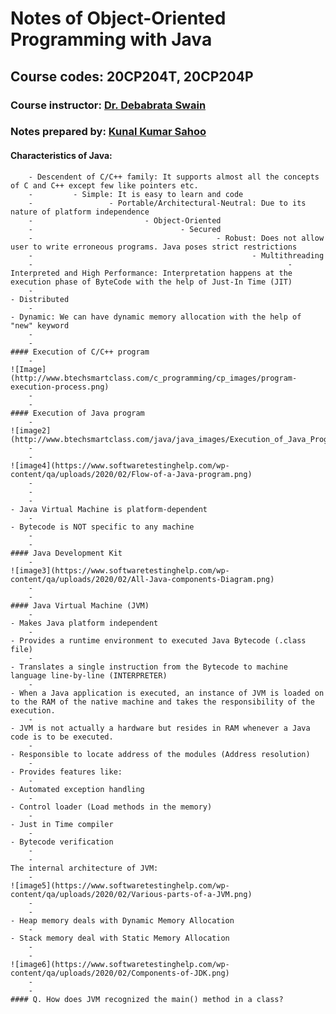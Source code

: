 # Notes of Object-Oriented Programming with Java
## Course codes: 20CP204T, 20CP204P

### Course instructor: [Dr. Debabrata Swain](https://www.linkedin.com/in/dr-debabrata-swain-44980636/)
### Notes prepared by: [Kunal Kumar Sahoo](https://www.linkedin.com/in/kunal-kumar-sahoo/)

#### Characteristics of Java:
        - Descendent of C/C++ family: It supports almost all the concepts of C and C++ except few like pointers etc.
        -         - Simple: It is easy to learn and code
        -                 - Portable/Architectural-Neutral: Due to its nature of platform independence
        -                         - Object-Oriented
        -                                 - Secured
        -                                         - Robust: Does not allow user to write erroneous programs. Java poses strict restrictions
        -                                                 - Multithreading
        -                                                         - Interpreted and High Performance: Interpretation happens at the execution phase of ByteCode with the help of Just-In Time (JIT)
        -                                                                 - Distributed
        -                                                                         - Dynamic: We can have dynamic memory allocation with the help of "new" keyword
        -
        -                                                                         #### Execution of C/C++ program
        -                                                                         ![Image](http://www.btechsmartclass.com/c_programming/cp_images/program-execution-process.png)
        -
        -                                                                         #### Execution of Java program
        -                                                                         ![image2](http://www.btechsmartclass.com/java/java_images/Execution_of_Java_Program.jpg)
        -
        -                                                                         ![image4](https://www.softwaretestinghelp.com/wp-content/qa/uploads/2020/02/Flow-of-a-Java-program.png)
        -
        -
        -                                                                                 - Java Virtual Machine is platform-dependent
        -                                                                                         - Bytecode is NOT specific to any machine
        -
        -                                                                                         #### Java Development Kit
        -                                                                                         ![image3](https://www.softwaretestinghelp.com/wp-content/qa/uploads/2020/02/All-Java-components-Diagram.png)
        -
        -                                                                                         #### Java Virtual Machine (JVM)
        -                                                                                                 - Makes Java platform independent
        -                                                                                                         - Provides a runtime environment to executed Java Bytecode (.class file)
        -                                                                                                                 - Translates a single instruction from the Bytecode to machine language line-by-line (INTERPRETER)
        -                                                                                                                         - When a Java application is executed, an instance of JVM is loaded on to the RAM of the native machine and takes the responsibility of the execution.
        -                                                                                                                                 - JVM is not actually a hardware but resides in RAM whenever a Java code is to be executed.
        -                                                                                                                                         - Responsible to locate address of the modules (Address resolution)
        -                                                                                                                                                 - Provides features like:
        -                                                                                                                                                                 - Automated exception handling
        -                                                                                                                                                                                 - Control loader (Load methods in the memory)
        -                                                                                                                                                                                                 - Just in Time compiler
        -                                                                                                                                                                                                                 - Bytecode verification
        -
        -                                                                                                                                                                                                                 The internal architecture of JVM:
        -                                                                                                                                                                                                                 ![image5](https://www.softwaretestinghelp.com/wp-content/qa/uploads/2020/02/Various-parts-of-a-JVM.png)
        -
        -                                                                                                                                                                                                                         - Heap memory deals with Dynamic Memory Allocation 
        -                                                                                                                                                                                                                                 - Stack memory deal with Static Memory Allocation
        -
        -                                                                                                                                                                                                                                 ![image6](https://www.softwaretestinghelp.com/wp-content/qa/uploads/2020/02/Components-of-JDK.png)
        -
        -                                                                                                                                                                                                                                 #### Q. How does JVM recognized the main() method in a class?
